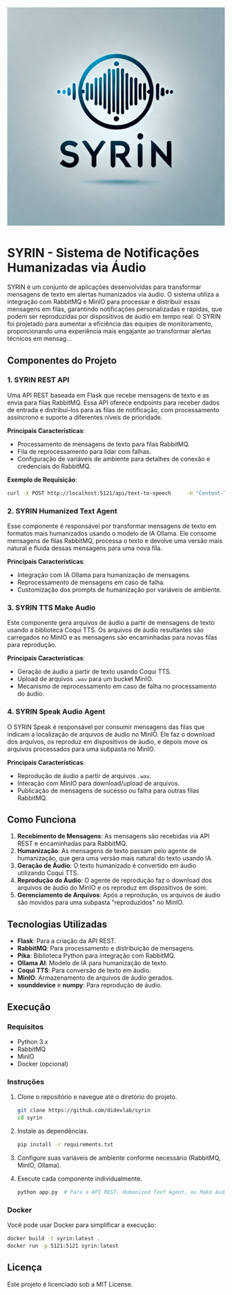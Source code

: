 
# ![SYRIN Logo](./Syrin.png)

# SYRIN - Sistema de Notificações Humanizadas via Áudio

SYRIN é um conjunto de aplicações desenvolvidas para transformar mensagens de texto em alertas humanizados via áudio. O sistema utiliza a integração com RabbitMQ e MinIO para processar e distribuir essas mensagens em filas, garantindo notificações personalizadas e rápidas, que podem ser reproduzidas por dispositivos de áudio em tempo real. O SYRIN foi projetado para aumentar a eficiência das equipes de monitoramento, proporcionando uma experiência mais engajante ao transformar alertas técnicos em mensag...

## Componentes do Projeto

### 1. SYRIN REST API

Uma API REST baseada em Flask que recebe mensagens de texto e as envia para filas RabbitMQ. Essa API oferece endpoints para receber dados de entrada e distribuí-los para as filas de notificação, com processamento assíncrono e suporte a diferentes níveis de prioridade.

**Principais Características**:
- Processamento de mensagens de texto para filas RabbitMQ.
- Fila de reprocessamento para lidar com falhas.
- Configuração de variáveis de ambiente para detalhes de conexão e credenciais do RabbitMQ.

**Exemplo de Requisição**:
```bash
curl -X POST http://localhost:5121/api/text-to-speech     -H "Content-Type: application/json"     -d '{"text": "This is a warning message."}'
```

### 2. SYRIN Humanized Text Agent

Esse componente é responsável por transformar mensagens de texto em formatos mais humanizados usando o modelo de IA Ollama. Ele consome mensagens de filas RabbitMQ, processa o texto e devolve uma versão mais natural e fluida dessas mensagens para uma nova fila.

**Principais Características**:
- Integração com IA Ollama para humanização de mensagens.
- Reprocessamento de mensagens em caso de falha.
- Customização dos prompts de humanização por variáveis de ambiente.

### 3. SYRIN TTS Make Audio

Este componente gera arquivos de áudio a partir de mensagens de texto usando a biblioteca Coqui TTS. Os arquivos de áudio resultantes são carregados no MinIO e as mensagens são encaminhadas para novas filas para reprodução.

**Principais Características**:
- Geração de áudio a partir de texto usando Coqui TTS.
- Upload de arquivos `.wav` para um bucket MinIO.
- Mecanismo de reprocessamento em caso de falha no processamento do áudio.

### 4. SYRIN Speak Audio Agent

O SYRIN Speak é responsável por consumir mensagens das filas que indicam a localização de arquivos de áudio no MinIO. Ele faz o download dos arquivos, os reproduz em dispositivos de áudio, e depois move os arquivos processados para uma subpasta no MinIO.

**Principais Características**:
- Reprodução de áudio a partir de arquivos `.wav`.
- Interação com MinIO para download/upload de arquivos.
- Publicação de mensagens de sucesso ou falha para outras filas RabbitMQ.

## Como Funciona

1. **Recebimento de Mensagens**: As mensagens são recebidas via API REST e encaminhadas para RabbitMQ.
2. **Humanização**: As mensagens de texto passam pelo agente de humanização, que gera uma versão mais natural do texto usando IA.
3. **Geração de Áudio**: O texto humanizado é convertido em áudio utilizando Coqui TTS.
4. **Reprodução do Áudio**: O agente de reprodução faz o download dos arquivos de áudio do MinIO e os reproduz em dispositivos de som.
5. **Gerenciamento de Arquivos**: Após a reprodução, os arquivos de áudio são movidos para uma subpasta "reproduzidos" no MinIO.

## Tecnologias Utilizadas

- **Flask**: Para a criação da API REST.
- **RabbitMQ**: Para processamento e distribuição de mensagens.
- **Pika**: Biblioteca Python para integração com RabbitMQ.
- **Ollama AI**: Modelo de IA para humanização de texto.
- **Coqui TTS**: Para conversão de texto em áudio.
- **MinIO**: Armazenamento de arquivos de áudio gerados.
- **sounddevice** e **numpy**: Para reprodução de áudio.

## Execução

### Requisitos

- Python 3.x
- RabbitMQ
- MinIO
- Docker (opcional)

### Instruções

1. Clone o repositório e navegue até o diretório do projeto.
   ```bash
   git clone https://github.com/didevlab/syrin
   cd syrin
   ```

2. Instale as dependências.
   ```bash
   pip install -r requirements.txt
   ```

3. Configure suas variáveis de ambiente conforme necessário (RabbitMQ, MinIO, Ollama).

4. Execute cada componente individualmente.
   ```bash
   python app.py  # Para a API REST, Humanized Text Agent, ou Make Audio Agent
   ```

### Docker

Você pode usar Docker para simplificar a execução:
```bash
docker build -t syrin:latest .
docker run -p 5121:5121 syrin:latest
```

## Licença

Este projeto é licenciado sob a MIT License.
